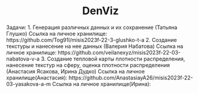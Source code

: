 <h1 align="center">DenViz</a></h1>
Задачи:
1. Генерация различных данных и их сохранение (Татьяна Глушко)
Ссылка на личное хранилище: https://github.com/Tog91l/misis2023f-22-3-glushko-t-a
2. Создание текстуры и нанесение на нее данных (Валерия Набатова)
Ссылка на личное хранилище: https://github.com/veilanexyz/misis2023f-22-03-nabatova-v-a
3. Создание тепловой карты плотности распределения, нанесение текстур на сферу, оценка плотности распределения (Анастасия Ясакова, Ирина Дудко)
Ссылка на личное хранилище(Анастасия): https://github.com/AnastasiayA26/misis2023f-22-03-yasakova-a-m
Ссылка на личное хранилище(Ирина):
